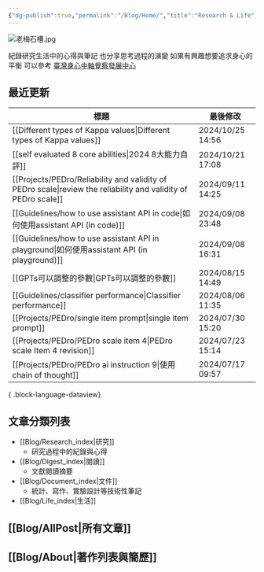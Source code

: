 ```yaml
---
{"dg-publish":true,"permalink":"/Blog/Home/","title":"Research & Life","contentClasses":"cards","tags":["blog","gardenEntry","gardenEntry","gardenEntry","gardenEntry"],"created":"2023-02-16T00:00:00.000Z","updated":"2024-04-11T16:22"}
---
```



![老梅石槽.jpg](/img/user/Blog/images/%E8%80%81%E6%A2%85%E7%9F%B3%E6%A7%BD.jpg)

紀錄研究生活中的心得與筆記
也分享思考過程的演變
如果有興趣想要追求身心的平衡
可以參考 [臺灣身心中軸覺察發展中心](https://bmaa.tw)

## 最近更新

| 標題                                                                                                                | 最後修改              |
| ----------------------------------------------------------------------------------------------------------------- | ----------------- |
| [[Different types of Kappa values\|Different types of Kappa values]]                                           | 2024/10/25  14:56 |
| [[self evaluated 8 core abilities\|2024 8大能力自評]]                                                               | 2024/10/21  17:08 |
| [[Projects/PEDro/Reliability and validity of PEDro scale\|review the reliability and validity of PEDro scale]] | 2024/09/11  14:25 |
| [[Guidelines/how to use assistant API in code\|如何使用assistant API (in code)]]                                   | 2024/09/08  23:48 |
| [[Guidelines/how to use assistant API in playground\|如何使用assistant API (in playground)]]                       | 2024/09/08  16:31 |
| [[GPTs可以調整的參數\|GPTs可以調整的參數]]                                                                                   | 2024/08/15  14:49 |
| [[Guidelines/classifier performance\|Classifier performance]]                                                  | 2024/08/06  11:35 |
| [[Projects/PEDro/single item prompt\|single item prompt]]                                                      | 2024/07/30  15:20 |
| [[Projects/PEDro/PEDro scale item 4\|PEDro scale Item 4 revision]]                                             | 2024/07/23  15:14 |
| [[Projects/PEDro/PEDro ai instruction 9\|使用chain of thought]]                                                  | 2024/07/17  09:57 |

{ .block-language-dataview}

## 文章分類列表

- [[Blog/Research_index\|研究]]
    - 研究過程中的紀錄與心得
- [[Blog/Digest_index\|閱讀]]
    - 文獻閱讀摘要
- [[Blog/Document_index\|文件]]
    - 統計、寫作、實驗設計等技術性筆記
- [[Blog/Life_index\|生活]]

## [[Blog/AllPost\|所有文章]]

## [[Blog/About\|著作列表與簡歷]]
